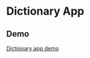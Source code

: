 # Dictionary App

## Demo

[Dictionary app demo](https://github.com/sanjeevani-25/dictionary-app/assets/96921605/136350f1-bcf7-4e43-9f64-487dbc156f09)
